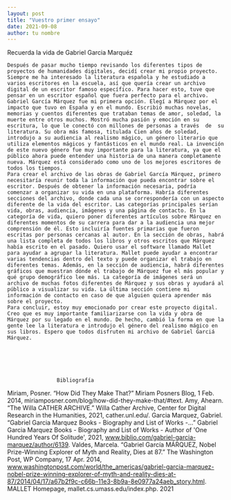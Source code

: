 ```yaml
---
layout: post
title: "Vuestro primer ensayo"
date: 2021-09-08
author: tu nombre
---
```


Recuerda la vida de Gabriel Garcia Marquéz

	Después de pasar mucho tiempo revisando los diferentes tipos de proyectos de humanidades digitales, decidí crear mi propio proyecto. Siempre me ha interesado la literatura española y he estudiado a varios escritores en la escuela, así que quería crear un archivo digital de un escritor famoso específico. Para hacer esto, tuve que pensar en un escritor español que fuera perfecto para el archivo. Gabriel García Márquez fue mi primera opción. Elegí a Márquez por el impacto que tuvo en España y en el mundo. Escribió muchas novelas, memorias y cuentos diferentes que trataban temas de amor, soledad, la muerte entre otros muchos. Mostró mucha pasión y emoción en su escritura, lo que le conectó con millones de personas a través  de  su literatura. Su obra más famosa, titulada Cien años de soledad, introdujo a su audiencia al realismo mágico, un género literario que utiliza elementos mágicos y fantásticos en el mundo real. La invención de este nuevo género fue muy importante para la literatura, ya que el público ahora puede entender una historia de una manera completamente nueva. Márquez está considerado como uno de los mejores escritores de todos los tiempos.
	Para crear el archivo de las obras de Gabriel García Márquez, primero necesitaría reunir toda la información que pueda encontrar sobre el escritor. Después de obtener la información necesaria, podría  comenzar a organizar su vida en una plataforma. Habría diferentes secciones del archivo, donde cada una se correspondería con un aspecto diferente de la vida del escritor. Las categorías principales serían vida, obras, audiencia, imágenes y una página de contacto. En la categoría de vida, quiero poner diferentes artículos sobre Márquez en diferentes momentos de su carrera para dar a la audiencia una mejor comprensión de él. Esto incluiría fuentes primarias que fueron escritas por personas cercanas al autor. En la sección de obras, habrá una lista completa de todos los libros y otros escritos que Márquez había escrito en el pasado. Quiero usar el software llamado Mallet para ayudar a agrupar la literatura. Mallet puede ayudar a encontrar varias tendencias dentro del texto y puede organizar el trabajo en diferentes temas. Además, en la sección de audiencia, habrá diferentes gráficos que muestran dónde el trabajo de Márquez fue el más popular y qué grupo demográfico lee más. La categoría de imágenes será un archivo de muchas fotos diferentes de Márquez y sus obras y ayudará al público a visualizar su vida. La última sección contiene mi información de contacto en caso de que alguien quiera aprender más sobre el proyecto. 
	Para concluir, estoy muy emocionado por crear este proyecto digital. Creo que es muy importante familiarizarse con la vida y obra de Márquez por su legado en el mundo. De hecho, cambió la forma en que la gente lee la literatura e introdujo el género del realismo mágico en sus libros. Espero que todos disfruten mi archivo de Gabriel Garciá Márquez. 


	

	

					Bibliografía

Miriam, Posner. “How Did They Make That?” Miriam Posners Blog, 1 Feb. 2014, miriamposner.com/blog/how-did-they-make-that/#text. 
Amy, Ahearn. “The Willa CATHER ARCHIVE.” Willa Cather Archive, Center for Digital Research in the Humanities, 2021, cather.unl.edu/. 
Garcia Marquez, Gabriel. “Gabriel Garcia Marquez Books - Biography and List of Works -...” Gabriel Garcia Marquez Books - Biography and List of Works - Author of 'One Hundred Years Of Solitude', 2021, www.biblio.com/gabriel-garcia-marquez/author/6139. 
Valdes, Marcela. “Gabriel García MÁRQUEZ, Nobel Prize-Winning Explorer of Myth and Reality, Dies at 87.” The Washington Post, WP Company, 17 Apr. 2014, www.washingtonpost.com/world/the_americas/gabriel-garcia-marquez-nobel-prize-winning-explorer-of-myth-and-reality-dies-at-87/2014/04/17/a67b2f9c-c66b-11e3-8b9a-8e0977a24aeb_story.html. 
MALLET Homepage, mallet.cs.umass.edu/index.php. 2021

